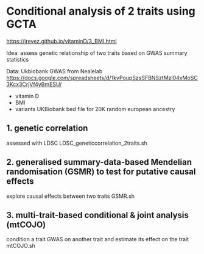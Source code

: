 # Conditional analysis of 2 traits using GCTA

https://jrevez.github.io/vitaminD/3_BMI.html

Idea: assess genetic relationship of two traits based on GWAS summary statistics

Data: Ukbiobank GWAS from Nealelab https://docs.google.com/spreadsheets/d/1kvPoupSzsSFBNSztMzl04xMoSC3Kcx3CrjVf4yBmESU/
- vitamin D
- BMI
- variants
UKBiobank bed file for 20K random european ancestry

## 1. genetic correlation
assessed with LDSC
LDSC_geneticcorrelation_2traits.sh

## 2. generalised summary-data-based Mendelian randomisation (GSMR) to test for putative causal effects
explore causal effects between two traits
GSMR.sh


## 3. multi-trait-based conditional & joint analysis (mtCOJO) 
condition a trait GWAS on another trait and estimate its effect on the trait
mtCOJO.sh